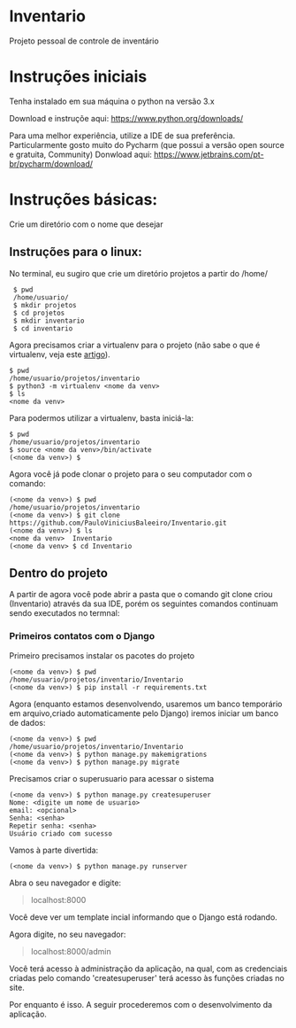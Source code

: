 # Inventario
Projeto pessoal de controle de inventário


# Instruções iniciais

Tenha instalado em sua máquina o python na versão 3.x

Download e instruçõe aqui: https://www.python.org/downloads/

Para uma melhor experiência, utilize a IDE de sua preferência. Particularmente gosto muito do Pycharm (que possui a versão open source e gratuita, Community)
Donwload aqui: https://www.jetbrains.com/pt-br/pycharm/download/

# Instruções básicas:
Crie um diretório com o nome que desejar
## Instruções para o linux:
No terminal, eu sugiro que crie um diretório projetos a partir do /home/<seu usuario>
``` 
 $ pwd
 /home/usuario/
 $ mkdir projetos
 $ cd projetos
 $ mkdir inventario
 $ cd inventario
```
Agora precisamos criar a virtualenv para o projeto (não sabe o que é virtualenv, veja este [artigo](https://pythonacademy.com.br/blog/python-e-virtualenv-como-programar-em-ambientes-virtuais)).
```
$ pwd
/home/usuario/projetos/inventario
$ python3 -m virtualenv <nome da venv>
$ ls
<nome da venv>
```
Para podermos utilizar a virtualenv, basta iniciá-la:
```
$ pwd
/home/usuario/projetos/inventario
$ source <nome da venv>/bin/activate
(<nome da venv>) $

```

Agora você já pode clonar o projeto para o seu computador com o comando: 
```
(<nome da venv>) $ pwd
/home/usuario/projetos/inventario
(<nome da venv>) $ git clone https://github.com/PauloViniciusBaleeiro/Inventario.git
(<nome da venv>) $ ls
<nome da venv>  Inventario
(<nome da venv> $ cd Inventario
```

## Dentro do projeto
A partir de agora você pode abrir a pasta que o comando git clone criou (Inventario) através da sua IDE, porém os seguintes comandos continuam sendo executados no termnal:

### Primeiros contatos com o Django
Primeiro precisamos instalar os pacotes do projeto
```
(<nome da venv>) $ pwd
/home/usuario/projetos/inventario/Inventario
(<nome da venv>) $ pip install -r requirements.txt
```

Agora (enquanto estamos desenvolvendo, usaremos um banco temporário em arquivo,criado automaticamente pelo Django) iremos iniciar um banco de dados:
```
(<nome da venv>) $ pwd
/home/usuario/projetos/inventario/Inventario
(<nome da venv>) $ python manage.py makemigrations
(<nome da venv>) $ python manage.py migrate
```

Precisamos criar o superusuario para acessar o sistema
```
(<nome da venv>) $ python manage.py createsuperuser
Nome: <digite um nome de usuario>
email: <opcional>
Senha: <senha>
Repetir senha: <senha>
Usuário criado com sucesso
```

Vamos à parte divertida:
```
(<nome da venv>) $ python manage.py runserver
```

Abra o seu navegador e digite:
> localhost:8000


Você deve ver um template incial informando que o Django está rodando.

Agora digite, no seu navegador:
> localhost:8000/admin

Você terá acesso à administração da aplicação, na qual, com as credenciais criadas pelo comando 'createsuperuser' terá acesso às funções criadas no site.

Por enquanto é isso. A seguir procederemos com o desenvolvimento da aplicação.

